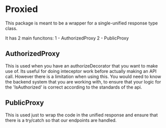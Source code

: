 # Proxied

This package is meant to be a wrapper for a single-unified response type class. 

It has 2 main funcitons:
1 - AuthorizedProxy
2 - PublicProxy

## AuthorizedProxy
This is used when you have an authorizeDecorator that you want to make use of. 
Its useful for doing inteceptor work before actually making an API call. However there
is a limitation when using this. 
You would need to know the backend system that you are working with, to ensure that your
logic for the 'IsAuthorized' is correct according to the standards of the api. 

## PublicProxy
This is used just to wrap the code in the unified response and ensure that there is a 
try/catch so that our endpoints are handled. 
